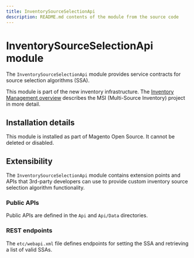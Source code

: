 ```yaml
---
title: InventorySourceSelectionApi
description: README.md contents of the module from the source code
---
```


# InventorySourceSelectionApi module

The `InventorySourceSelectionApi` module provides service contracts for source selection algorithms (SSA).

This module is part of the new inventory infrastructure. The
[Inventory Management overview](https://devdocs.magento.com/guides/v2.4/inventory/index.html)
describes the MSI (Multi-Source Inventory) project in more detail.

## Installation details

This module is installed as part of Magento Open Source. It cannot be deleted or disabled.

## Extensibility

The `InventorySourceSelectionApi` module contains extension points and APIs that 3rd-party developers
can use to provide custom inventory source selection algorithm functionality.

### Public APIs

Public APIs are defined in the `Api` and `Api/Data` directories.

### REST endpoints

The `etc/webapi.xml` file defines endpoints for setting the SSA and retrieving a list of valid SSAs.
